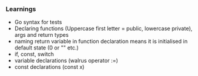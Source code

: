 ### Learnings ###
- Go syntax for tests
- Declaring functions (Uppercase first letter = public, lowercase private), args and return types
- naming return variable in function declaration means it is initialised in default state (0 or "" etc.)
- if, const, switch
- variable declarations (walrus operator :=)
- const declarations (const x)